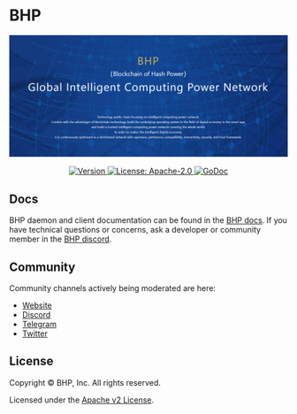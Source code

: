 
# BHP

![banner](./docs/bhp.png)

<div align="center">
  <a href="https://github.com/bhpnet/bhp/releases/latest">
    <img alt="Version" src="https://img.shields.io/github/v/tag/bhpnet/bhp.svg?sort=semver" />
  </a>
  <a href="https://github.com/bhpnet/bhp/blob/master/LICENSE">
    <img alt="License: Apache-2.0" src="https://img.shields.io/github/license/bhpnet/bhp" />
  </a>
  <a href="https://github.com/bhpnet/bhp">
    <img alt="GoDoc" src="https://img.shields.io/github/go-mod/go-version/bhpnet/bhp" />
  </a>
</div>

## Docs

BHP daemon and client documentation can be found in the [BHP docs](https://docs.bhpnet.io).
If you have technical questions or concerns, ask a developer or community member in the [BHP discord](https://discord.gg/V2m6DRv).

## Community 

Community channels actively being moderated are here:
- [Website](https://bhpnet.io)
- [Discord](https://discord.gg/V2m6DRv)
- [Telegram](https://t.me/bhpnet)
- [Twitter](https://twitter.com/bhpnet)
## License

Copyright © BHP, Inc. All rights reserved.

Licensed under the [Apache v2 License](LICENSE).